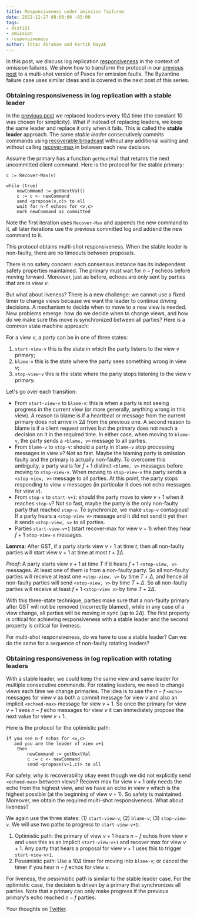 ```yaml
---
title: Responsiveness under omission failures
date: 2022-12-27 08:00:00 -05:00
tags:
- dist101
- omission
- responsiveness
author: Ittai Abraham and Kartik Nayak
---
```


In this post, we discuss log replication [responsiveness](https://decentralizedthoughts.github.io/2022-12-18-what-is-responsiveness/) in the context of omission failures. We show how to transform the protocol in our [previous post](https://decentralizedthoughts.github.io/2022-11-04-paxos-via-recoverable-broadcast/) to a multi-shot version of Paxos for omission faults. The Byzantine failure case uses similar ideas and is covered in the next post of this series.


### Obtaining responsiveness in log replication with a stable leader

In the [previous post](https://decentralizedthoughts.github.io/2022-11-04-paxos-via-recoverable-broadcast/) we replaced leaders every $10 \Delta$ time (the constant 10 was chosen for simplicity). What if instead of replacing leaders, we keep the same leader and replace it only when it fails. This is called the **stable leader** approach.  The same *stable leader* consecutively commits commands using [recoverable broadcast](https://decentralizedthoughts.github.io/2022-11-04-paxos-via-recoverable-broadcast/) without any additional waiting and without calling [recover-max](https://decentralizedthoughts.github.io/2022-11-04-paxos-via-recoverable-broadcast/) in between each new decision. 

Assume the primary has a function ```getNextVal``` that returns the next uncommitted client command. Here is the protocol for the stable primary:
```
c := Recover-Max(v)

while (true)
    newCommand := getNextVal()
    c := c <- newCommand 
    send <propose(v,c)> to all
    wait for n-f echoes for <v,c>
    mark newCommand as committed 
```

Note the first iteration uses ```Recover-Max``` and appends the new command to it, all later iterations use the previous committed log and addend the new command to it.


This protocol obtains multi-shot responsiveness. When the stable leader is non-faulty, there are no timeouts between proposals.

There is no safety concern: each consensus instance has its independent safety properties maintained. The primary must wait for $n-f$ echeos before moving forward. Moreover, just as before, echoes are only sent by parties that are in view $v$. 

But what about liveness? There is a new challenge: we cannot use a fixed timer to change views because we want the leader to continue driving decisions. A mechanism to decide when to move to a new view is needed. New problems emerge: how do we decide when to change views, and how do we make sure this move is synchronized between all parties? Here is a common state machine approach:

For a view $v$, a party can be in one of three states:
1. ```start-view-v``` this is the state in which the party listens to the view $v$ primary;
2. ```blame-v``` this is the state where the party sees something wrong in view $v$; 
3. ```stop-view-v``` this is the state where the party stops listening to the view $v$ primary.

Let's go over each transition:

* From ```start-view-v``` to ```blame-v```: this is when a party is not seeing progress in the current view (or more generally, anything wrong in this view). A reason to blame is if a heartbeat or message from the current primary does not arrive in $2 \Delta$ from the previous one. A second reason to blame is if a client request arrives but the primary does not reach a decision on it in the required time. In either case, when moving to ```blame-v```, the party sends a ```<blame, v>``` message to all parties.
* From ```blame-v``` to ```stop-v```: should a party in ```blame-v``` stop processing messages in view $v$?  Not so fast. Maybe the blaming party is omission faulty and the primary is actually non-faulty. To overcome this ambiguity, a party waits for $f+1$ distinct ```<blame, v>``` messages before moving to ```stop-view-v```. When moving to ```stop-view-v``` the party sends a ```<stop-view, v>``` message to all parties. At this point, the party stops responding to view $v$ messages (in particular it does not echo messages for view $v$).
* From ```stop-v``` to ```start-v+1```: should the party move to view $v+1$ when it reaches ```stop-v```? Not so fast, maybe the party is the only non-faulty party that reached ```stop-v```. To synchronize, we make ```stop-v``` contagious! If a party hears a ```<stop-view v>``` message and it did not send it yet then it sends ```<stop-view, v>``` to all parties.
* Parties ```start-view-v+1``` (start recover-max for view $v+1$) when they hear $f+1$ ```stop-view-v``` messages.


**Lemma**: After GST, if a party starts view $v+1$ at time $t$, then all non-faulty parties will start view $v+1$ at time at most $t+2\Delta$.

*Proof*: A party starts view $v+1$ at time $T$ if it hears $f+1$ ```<stop-view, v>``` messages. At least one of them is from a non-faulty party. So all non-faulty parties will receive at least one ```<stop-view, v>``` by time $T+\Delta$, and hence all non-faulty parties will send ```<stop-view, v>```  by time $T+\Delta$. So all non-faulty parties will receive at least $f+1$ ```<stop-view v>``` by time $T+2\Delta$.



With this three-state technique, parties make sure that a non-faulty primary after GST will not be removed (incorrectly blamed), while in any case of a view change, all parties will be moving in sync (up to $2\Delta$). The first property is critical for achieving responsiveness with a stable leader and the second property is critical for liveness.

For multi-shot responsiveness, do we have to use a stable leader? Can we do the same for a sequence of non-faulty rotating leaders?

### Obtaining responsiveness in log replication with rotating leaders

With a stable leader, we could keep the same view and same leader for multiple consecutive commands. For rotating leaders, we need to change views each time we change primaries. The idea is to use the $n-f$ ```<echo>``` messages for view $v$ as both a commit message for view $v$ and also an implicit ```<echoed-max>``` message for view $v+1$. So once the primary for view $v+1$ sees $n-f$ echo messages for view $v$ it can immediately propose the next value for view $v+1$.

Here is the protocol for the optimistic path:
```
If you see n-f echos for <v,c> 
   and you are the leader of view v+1
    then
        newCommand := getNextVal
        c := c <- newCommand 
        send <propose(v+1,c)> to all
```


For safety, why is recoverability okay even though we did not explicitly send ```<echoed-max>``` between views? Recover max for view $v+1$ only needs the echo from the highest view, and we have an echo in view $v$ which is the highest possible (at the beginning of view $v+1$). So safety is maintained. Moreover, we obtain the required multi-shot responsiveness. What about liveness?

We again use the three states: (1) ```start-view-v```; (2) ```blame-v```; (3) ```stop-view-v```. We will use two paths to progress to ```start-view-v+1```:

1. Optimistic path: the primary of view $v+1$ hears $n-f$ echos from view $v$ and uses this as an implicit ```start-view-v+1``` and recover max for view $v+1$. Any party that hears a proposal for view $v+1$ uses this to trigger ```start-view-v+1```.
2. Pessimistic path: Use a $10 \Delta$ timer for moving into ```blame-v```; or cancel the timer if you hear $n-f$ echos for view $v$.



For liveness, the pessimistic path is similar to the stable leader case. For the optimistic case, the decision is driven by a primary that synchronizes all parties. Note that a primary can only make progress if the previous primary's echo reached $n-f$ parties.


Your thoughts on [Twitter]().

